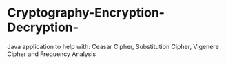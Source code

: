 # Cryptography-Encryption-Decryption-
Java application to help with: Ceasar Cipher, Substitution Cipher, Vigenere Cipher and Frequency Analysis
